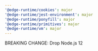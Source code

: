 ```yaml
---
'@edge-runtime/cookies': major
'@edge-runtime/jest-environment': major
'@edge-runtime/ponyfill': major
'@edge-runtime/primitives': major
'@edge-runtime/vm': major
---
```


BREAKING CHANGE: Drop Node.js 12
